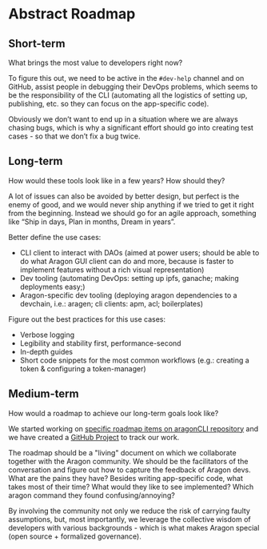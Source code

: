 # Abstract Roadmap

## Short-term

What brings the most value to developers right now?

To figure this out, we need to be active in the `#dev-help` channel and on GitHub, assist people in debugging their DevOps problems, which seems to be the responsibility of the CLI (automating all the logistics of setting up, publishing, etc. so they can focus on the app-specific code).

Obviously we don’t want to end up in a situation where we are always chasing bugs, which is why a significant effort should go into creating test cases - so that we don’t fix a bug twice.

## Long-term

How would these tools look like in a few years? How should they?

A lot of issues can also be avoided by better design, but perfect is the enemy of good, and we would never ship anything if we tried to get it right from the beginning. Instead we should go for an agile approach, something like “Ship in days, Plan in months, Dream in years”.

Better define the use cases:
- CLI client to interact with DAOs (aimed at power users; should be able to do what Aragon GUI client can do and more, because is faster to implement features without a rich visual representation)
- Dev tooling (automating DevOps: setting up ipfs, ganache; making deployments easy;)
- Aragon-specific dev tooling (deploying aragon dependencies to a devchain, i.e.: aragen; cli clients: apm, acl; boilerplates)

Figure out the best practices for this use cases:
- Verbose logging
- Legibility and stability first, performance-second
- In-depth guides
- Short code snippets for the most common workflows (e.g.: creating a token & configuring a token-manager)

## Medium-term

How would a roadmap to achieve our long-term goals look like?

We started working on [specific roadmap items on aragonCLI repository](https://github.com/aragon/aragon-cli/blob/master/ROADMAP.md) and we have created a [GitHub Project](https://github.com/orgs/aragon/projects/3#card-19271602) to track our work.

The roadmap should be a "living" document on which we collaborate together with the Aragon community. We should be the facilitators of the conversation and figure out how to capture the feedback of Aragon devs. What are the pains they have? Besides writing app-specific code, what takes most of their time? What would they like to see implemented? Which aragon command they found confusing/annoying?

By involving the community not only we reduce the risk of carrying faulty assumptions, but, most importantly, we leverage the collective wisdom of developers with various backgrounds - which is what makes Aragon special (open source + formalized governance).
